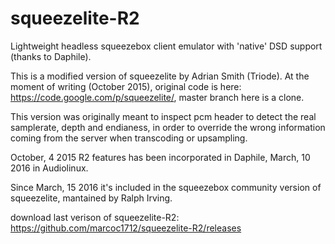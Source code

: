 # squeezelite-R2

Lightweight headless squeezebox client emulator with 'native' DSD support (thanks to Daphile).

This is a modified version of squeezelite by Adrian Smith (Triode). 
At the moment of writing (October 2015), original code is here: https://code.google.com/p/squeezelite/, master branch here is a clone.

This version was originally meant to inspect pcm header to detect the real samplerate, depth and endianess, in order to override the wrong information coming from the server when transcoding or upsampling.

October, 4 2015 R2 features has been incorporated in Daphile, March,  10 2016 in Audiolinux.

Since March, 15 2016 it's included in the squeezebox community version of squeezelite, mantained by Ralph Irving.

download last verison of squeezelite-R2: https://github.com/marcoc1712/squeezelite-R2/releases
